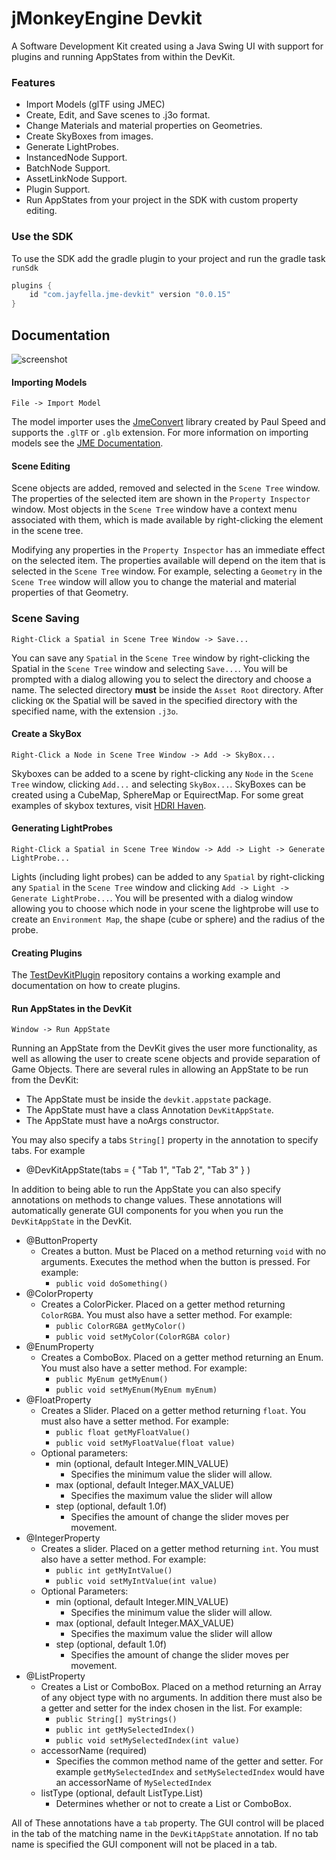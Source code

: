 jMonkeyEngine Devkit
===

A Software Development Kit created using a Java Swing UI with support for plugins and running AppStates from within
the DevKit.

### Features
- Import Models (glTF using JMEC)
- Create, Edit, and Save scenes to .j3o format.
- Change Materials and material properties on Geometries.
- Create SkyBoxes from images.
- Generate LightProbes.
- InstancedNode Support.
- BatchNode Support.
- AssetLinkNode Support.
- Plugin Support.
- Run AppStates from your project in the SDK with custom property editing.

### Use the SDK
To use the SDK add the gradle plugin to your project and run the gradle task `runSdk`

```groovy
plugins {
    id "com.jayfella.jme-devkit" version "0.0.15"
}
```

Documentation
---

![screenshot](https://i.imgur.com/t7HFH50.png)

#### Importing Models
```
File -> Import Model
```

The model importer uses the [JmeConvert](https://github.com/Simsilica/JmeConvert) library created by Paul Speed and
supports the `.glTF` or `.glb` extension. For more information on importing models see the
 [JME Documentation](https://wiki.jmonkeyengine.org/docs/3.3/tutorials/how-to/modeling/blender/blender_gltf.html#import-structure).
 
 #### Scene Editing
 Scene objects are added, removed and selected in the `Scene Tree` window. The properties of the selected item are shown
 in the `Property Inspector` window. Most objects in the `Scene Tree` window have a context menu associated with them,
 which is made available by right-clicking the element in the scene tree.
 
 Modifying any properties in the `Property Inspector` has an immediate effect on the selected item. The properties
 available will depend on the item that is selected in the `Scene Tree` window. For example, selecting a `Geometry`
 in the `Scene Tree` window will allow you to change the material and material properties of that Geometry.
 
 ### Scene Saving
 ```
Right-Click a Spatial in Scene Tree Window -> Save...
```
 You can save any `Spatial` in the `Scene Tree` window by right-clicking the Spatial in the `Scene Tree` window and
 selecting `Save...`. You will be prompted with a dialog allowing you to select the directory and choose a name.
 The selected directory **must** be inside the `Asset Root` directory. After clicking `OK` the Spatial will be saved
 in the specified directory with the specified name, with the extension `.j3o`.
 
 #### Create a SkyBox
 ```
Right-Click a Node in Scene Tree Window -> Add -> SkyBox...
```
Skyboxes can be added to a scene by right-clicking any `Node` in the `Scene Tree` window, clicking `Add...` and
selecting `SkyBox...`. SkyBoxes can be created using a CubeMap, SphereMap or EquirectMap. For some great examples of
 skybox textures, visit [HDRI Haven](https://hdrihaven.com/hdris/).

#### Generating LightProbes
```
Right-Click a Spatial in Scene Tree Window -> Add -> Light -> Generate LightProbe...
```
Lights (including light probes) can be added to any `Spatial` by right-clicking any `Spatial` in the `Scene Tree`
window and clicking `Add -> Light -> Generate LightProbe...`. You will be presented with a dialog window allowing you
to choose which node in your scene the lightprobe will use to create an `Environment Map`, the shape (cube or sphere)
and the radius of the probe.

#### Creating Plugins
The [TestDevKitPlugin](https://github.com/jayfella/TestDevkitPlugin) repository contains a working example and
documentation on how to create plugins.

#### Run AppStates in the DevKit
```
Window -> Run AppState
```
Running an AppState from the DevKit gives the user more functionality, as well as allowing the user to create scene
objects and provide separation of Game Objects. There are several rules in allowing an AppState to be run from the
DevKit:

- The AppState must be inside the `devkit.appstate` package.
- The AppState must have a class Annotation `DevKitAppState`.
- The AppState must have a noArgs constructor.

You may also specify a tabs `String[]` property in the annotation to specify tabs. For example
- @DevKitAppState(tabs = { "Tab 1", "Tab 2", "Tab 3" } )

In addition to being able to run the AppState you can also specify annotations on methods to change values. These
annotations will automatically generate GUI components for you when you run the `DevKitAppState` in the DevKit.

- @ButtonProperty
    - Creates a button. Must be Placed on a method returning `void` with no arguments. Executes the method when the
    button is pressed.
    For example:
        - `public void doSomething()` 
- @ColorProperty
    - Creates a ColorPicker. Placed on a getter method returning `ColorRGBA`. You must also have a setter method.
    For example:
        - `public ColorRGBA getMyColor()`
        - `public void setMyColor(ColorRGBA color)`
- @EnumProperty
    - Creates a ComboBox. Placed on a getter method returning an Enum. You must also have a setter method.
    For example:
        - `public MyEnum getMyEnum()`
        - `public void setMyEnum(MyEnum myEnum)`
- @FloatProperty
    - Creates a Slider. Placed on a getter method returning `float`. You must also have a setter method.
    For example:
        - `public float getMyFloatValue()`
        - `public void setMyFloatValue(float value)`
    - Optional parameters:
        - min (optional, default Integer.MIN_VALUE)
            - Specifies the minimum value the slider will allow.
        - max (optional, default Integer.MAX_VALUE)
            - Specifies the maximum value the slider will allow
        - step (optional, default 1.0f)
            - Specifies the amount of change the slider moves per movement.
- @IntegerProperty
    - Creates a slider. Placed on a getter method returning `int`. You must also have a setter method.
    For example:
        - `public int getMyIntValue()`
        - `public void setMyIntValue(int value)`
    - Optional Parameters:
        - min (optional, default Integer.MIN_VALUE)
            - Specifies the minimum value the slider will allow.
        - max (optional, default Integer.MAX_VALUE)
            - Specifies the maximum value the slider will allow
        - step (optional, default 1.0f)
            - Specifies the amount of change the slider moves per movement.
- @ListProperty
    - Creates a List or ComboBox. Placed on a method returning an Array of any object type with no arguments.
    In addition there must also be a getter and setter for the index chosen in the list.
    For example:
        - `public String[] myStrings()`
        - `public int getMySelectedIndex()`
        - `public void setMySelectedIndex(int value)`
    - accessorName (required)
        - Specifies the common method name of the getter and setter. For example `getMySelectedIndex` and
        `setMySelectedIndex` would have an accessorName of `MySelectedIndex`
    - listType (optional, default ListType.List)
        - Determines whether or not to create a List or ComboBox.

All of These annotations have a `tab` property. The GUI control will be placed in the tab of the matching name in the
`DevKitAppState` annotation. If no tab name is specified the GUI component will not be placed in a tab.